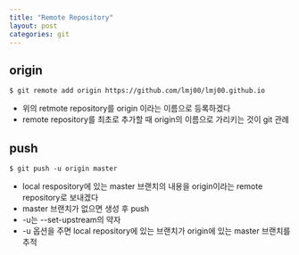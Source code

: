 ```yaml
---
title: "Remote Repository"
layout: post
categories: git
--- 
```


## origin
```terminal
$ git remote add origin https://github.com/lmj00/lmj00.github.io
```
- 위의 retmote repository를 origin 이라는 이름으로 등록하겠다 
- remote repository를 최초로 추가할 때 origin의 이름으로 가리키는 것이 git 관례
 

## push
```terminal
$ git push -u origin master		
```
- local respository에 있는 master 브랜치의 내용을 origin이라는 remote repository로 보내겠다
- master 브랜치가 없으면 생성 후 push 
- -u는 --set-upstream의 약자
- -u 옵션을 주면 local repository에 있는 브랜치가 origin에 있는 master 브랜치를 추적


 



 